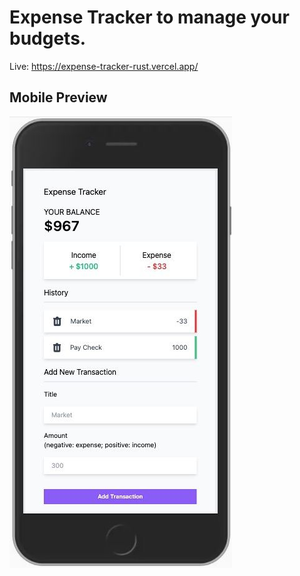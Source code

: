 # Expense Tracker to manage your budgets.
Live: https://expense-tracker-rust.vercel.app/

## Mobile Preview
![Mobile Screen](/public/mobile.jpg)
